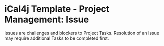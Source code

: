 # iCal4j Template - Project Management: Issue

Issues are challenges and blockers to Project Tasks. Resolution of an Issue may require additional Tasks to be
completed first.
